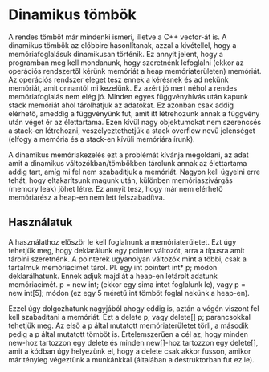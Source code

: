 # Dinamikus tömbök

A rendes tömböt már mindenki ismeri, illetve a C++ vector-át is. A dinamikus tömbök az előbbire hasonlítanak, azzal a kivétellel, hogy a memóriafoglalásuk dinamikusan történik. Ez annyit jelent, hogy a programban meg kell mondanunk, hogy szeretnénk lefoglalni (ekkor az operációs rendszertől kérünk memóriát a heap memóriaterületen) memóriát. Az operációs rendszer eleget tesz ennek a kérésnek és ad nekünk memóriát, amit onnantól mi kezelünk. Ez azért jó mert néhol a rendes memóriafoglalás nem elég jó. Minden egyes függvényhívás után kapunk stack memóriát ahol tárolhatjuk az adatokat. Ez azonban csak addig elérhető, ameddig a függvényünk fut, amit itt létrehozunk annak a függvény után véget ér az élettartama. Ezen kívül nagy objektumokat nem szerencsés a stack-en létrehozni, veszélyeztethetjük a stack overflow nevű jelenséget (elfogy a memória és a stack-en kívüli memóriára írunk).

A dinamikus memóriakezelés ezt a problémát kívánja megoldani, az adat amit a dinamikus változókban/tömbökben tárolunk annak az élettartama addig tart, amíg mi fel nem szabadítjuk a memóriát. Nagyon kell ügyelni erre tehát, hogy eltakarítsunk magunk után, különben memóriaszivárgás (memory leak) jöhet létre. Ez annyit tesz, hogy már nem elérhető memóriarész a heap-en nem lett felszabadítva.

## Használatuk

A használathoz először le kell foglalnunk a memóriaterületet. Ezt úgy tehetjük meg, hogy deklarálunk egy pointer változót, arra a típusra amit tárolni szeretnénk. A pointerek ugyanolyan változók mint a többi, csak a tartalmuk memóriacímet tárol. Pl. egy int pointert int* p; módon deklarálhatunk. Ennek adjuk majd át a heap-en letárolt adatunk memóriacímét. p = new int; (ekkor egy sima intet foglalunk le), vagy p = new int[5]; módon (ez egy 5 méretű int tömböt foglal nekünk a heap-en).

Ezzel úgy dolgozhatunk nagyjából ahogy eddig is, aztán a végén viszont fel kell szabadítani a memóriát. Ezt a delete p; vagy delete[] p; parancsokkal tehetjük meg. Az első a p által mutatott memóriaterületet törli, a második pedig a p által mutatott tömböt is. Értelemszerűen a cél az, hogy minden new-hoz tartozzon egy delete és minden new[]-hoz tartozzon egy delete[], amit a kódban úgy helyezünk el, hogy a delete csak akkor fusson, amikor már tényleg végeztünk a munkánkkal (általában a destruktorban fut ez le).
